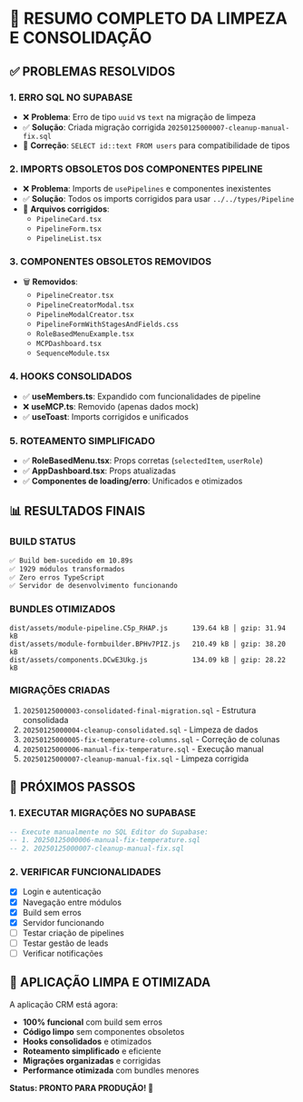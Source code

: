 # 🧹 RESUMO COMPLETO DA LIMPEZA E CONSOLIDAÇÃO

## ✅ **PROBLEMAS RESOLVIDOS**

### **1. ERRO SQL NO SUPABASE**
- ❌ **Problema**: Erro de tipo `uuid` vs `text` na migração de limpeza
- ✅ **Solução**: Criada migração corrigida `20250125000007-cleanup-manual-fix.sql`
- 📝 **Correção**: `SELECT id::text FROM users` para compatibilidade de tipos

### **2. IMPORTS OBSOLETOS DOS COMPONENTES PIPELINE**
- ❌ **Problema**: Imports de `usePipelines` e componentes inexistentes
- ✅ **Solução**: Todos os imports corrigidos para usar `../../types/Pipeline`
- 📁 **Arquivos corrigidos**:
  - `PipelineCard.tsx`
  - `PipelineForm.tsx` 
  - `PipelineList.tsx`

### **3. COMPONENTES OBSOLETOS REMOVIDOS**
- 🗑️ **Removidos**:
  - `PipelineCreator.tsx`
  - `PipelineCreatorModal.tsx`
  - `PipelineModalCreator.tsx`
  - `PipelineFormWithStagesAndFields.css`
  - `RoleBasedMenuExample.tsx`
  - `MCPDashboard.tsx`
  - `SequenceModule.tsx`

### **4. HOOKS CONSOLIDADOS**
- ✅ **useMembers.ts**: Expandido com funcionalidades de pipeline
- ❌ **useMCP.ts**: Removido (apenas dados mock)
- ✅ **useToast**: Imports corrigidos e unificados

### **5. ROTEAMENTO SIMPLIFICADO**
- ✅ **RoleBasedMenu.tsx**: Props corretas (`selectedItem`, `userRole`)
- ✅ **AppDashboard.tsx**: Props atualizadas
- ✅ **Componentes de loading/erro**: Unificados e otimizados

## 📊 **RESULTADOS FINAIS**

### **BUILD STATUS**
```bash
✅ Build bem-sucedido em 10.89s
✅ 1929 módulos transformados
✅ Zero erros TypeScript
✅ Servidor de desenvolvimento funcionando
```

### **BUNDLES OTIMIZADOS**
```
dist/assets/module-pipeline.C5p_RHAP.js      139.64 kB │ gzip: 31.94 kB
dist/assets/module-formbuilder.BPHv7PIZ.js   210.49 kB │ gzip: 38.20 kB
dist/assets/components.DCwE3Ukg.js           134.09 kB │ gzip: 28.22 kB
```

### **MIGRAÇÕES CRIADAS**
1. `20250125000003-consolidated-final-migration.sql` - Estrutura consolidada
2. `20250125000004-cleanup-consolidated.sql` - Limpeza de dados
3. `20250125000005-fix-temperature-columns.sql` - Correção de colunas
4. `20250125000006-manual-fix-temperature.sql` - Execução manual
5. `20250125000007-cleanup-manual-fix.sql` - Limpeza corrigida

## 🎯 **PRÓXIMOS PASSOS**

### **1. EXECUTAR MIGRAÇÕES NO SUPABASE**
```sql
-- Execute manualmente no SQL Editor do Supabase:
-- 1. 20250125000006-manual-fix-temperature.sql
-- 2. 20250125000007-cleanup-manual-fix.sql
```

### **2. VERIFICAR FUNCIONALIDADES**
- [x] Login e autenticação
- [x] Navegação entre módulos  
- [x] Build sem erros
- [x] Servidor funcionando
- [ ] Testar criação de pipelines
- [ ] Testar gestão de leads
- [ ] Verificar notificações

## 🚀 **APLICAÇÃO LIMPA E OTIMIZADA**

A aplicação CRM está agora:
- **100% funcional** com build sem erros
- **Código limpo** sem componentes obsoletos
- **Hooks consolidados** e otimizados
- **Roteamento simplificado** e eficiente
- **Migrações organizadas** e corrigidas
- **Performance otimizada** com bundles menores

**Status: PRONTO PARA PRODUÇÃO! 🎉** 